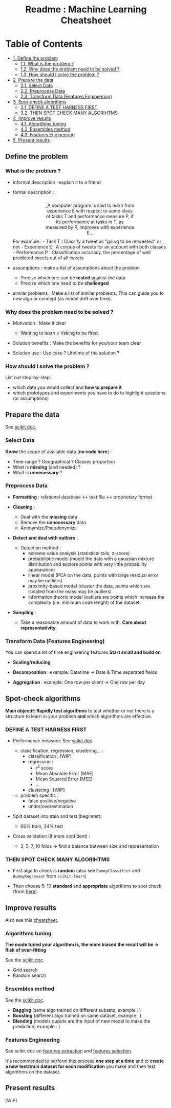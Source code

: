 
<h1><center>Readme : Machine Learning Cheatsheet</center></h1>

<h1>Table of Contents<span class="tocSkip"></span></h1>
<div class="toc"><ul class="toc-item"><li><span><a href="#Define-the-problem" data-toc-modified-id="Define-the-problem-1"><span class="toc-item-num">1&nbsp;&nbsp;</span>Define the problem</a></span><ul class="toc-item"><li><span><a href="#What-is-the-problem-?" data-toc-modified-id="What-is-the-problem-?-1.1"><span class="toc-item-num">1.1&nbsp;&nbsp;</span>What is the problem ?</a></span></li><li><span><a href="#Why-does-the-problem-need-to-be-solved-?" data-toc-modified-id="Why-does-the-problem-need-to-be-solved-?-1.2"><span class="toc-item-num">1.2&nbsp;&nbsp;</span>Why does the problem need to be solved ?</a></span></li><li><span><a href="#How-should-I-solve-the-problem-?" data-toc-modified-id="How-should-I-solve-the-problem-?-1.3"><span class="toc-item-num">1.3&nbsp;&nbsp;</span>How should I solve the problem ?</a></span></li></ul></li><li><span><a href="#Prepare-the-data" data-toc-modified-id="Prepare-the-data-2"><span class="toc-item-num">2&nbsp;&nbsp;</span>Prepare the data</a></span><ul class="toc-item"><li><span><a href="#Select-Data" data-toc-modified-id="Select-Data-2.1"><span class="toc-item-num">2.1&nbsp;&nbsp;</span>Select Data</a></span></li><li><span><a href="#Preprocess-Data" data-toc-modified-id="Preprocess-Data-2.2"><span class="toc-item-num">2.2&nbsp;&nbsp;</span>Preprocess Data</a></span></li><li><span><a href="#Transform-Data-(Features-Engineering)" data-toc-modified-id="Transform-Data-(Features-Engineering)-2.3"><span class="toc-item-num">2.3&nbsp;&nbsp;</span>Transform Data (Features Engineering)</a></span></li></ul></li><li><span><a href="#Spot-check-algorithms" data-toc-modified-id="Spot-check-algorithms-3"><span class="toc-item-num">3&nbsp;&nbsp;</span>Spot-check algorithms</a></span><ul class="toc-item"><li><span><a href="#DEFINE-A-TEST-HARNESS-FIRST" data-toc-modified-id="DEFINE-A-TEST-HARNESS-FIRST-3.1"><span class="toc-item-num">3.1&nbsp;&nbsp;</span>DEFINE A TEST HARNESS FIRST</a></span></li><li><span><a href="#THEN-SPOT-CHECK-MANY-ALGORIHTMS" data-toc-modified-id="THEN-SPOT-CHECK-MANY-ALGORIHTMS-3.2"><span class="toc-item-num">3.2&nbsp;&nbsp;</span>THEN SPOT CHECK MANY ALGORIHTMS</a></span></li></ul></li><li><span><a href="#Improve-results" data-toc-modified-id="Improve-results-4"><span class="toc-item-num">4&nbsp;&nbsp;</span>Improve results</a></span><ul class="toc-item"><li><span><a href="#Algorithms-tuning" data-toc-modified-id="Algorithms-tuning-4.1"><span class="toc-item-num">4.1&nbsp;&nbsp;</span>Algorithms tuning</a></span></li><li><span><a href="#Ensembles-method" data-toc-modified-id="Ensembles-method-4.2"><span class="toc-item-num">4.2&nbsp;&nbsp;</span>Ensembles method</a></span></li><li><span><a href="#Features-Engineering" data-toc-modified-id="Features-Engineering-4.3"><span class="toc-item-num">4.3&nbsp;&nbsp;</span>Features Engineering</a></span></li></ul></li><li><span><a href="#Present-results" data-toc-modified-id="Present-results-5"><span class="toc-item-num">5&nbsp;&nbsp;</span>Present results</a></span></li></ul></div>

## Define the problem

### What is the problem ?
- informal description : explain it to a friend


- formal description :
    <center style="padding: 10px 100px;">_A computer program is said to learn from experience E with respect to some class of tasks T and performance measure P, if its performance at tasks in T, as measured by P, improves with experience E._</center>
    For example :
    - Task T : Classify a tweet as "going to be retweeted" or not 
    - Experience E : A corpus of tweets for an account with both classes
    - Performance P : Classification accuracy, the percentage of well predicted tweets out of all tweets


- assumptions : make a list of assumptions about the problem 
    - Precise which one can be __tested__ against the data
    - Precise which one need to be __challenged__


- similar problems : Make a list of similar problems. This can guide you to new algo or concept (as model drift over time).

### Why does the problem need to be solved ?
- Motivation : Make it clear
    - Wanting to learn $\ne$ risking to be fired.


- Solution benefits : Make the benefits for you/your team clear


- Solution use : Use case ? Lifetime of the solution ?

### How should I solve the problem ?
List out step-by-step:
- which data you would collect and __how to prepare it__
- which prototypes and experiments you have to do to highlight questions (or assumptions)

## Prepare the data

See [scikit doc](https://scikit-learn.org/stable/modules/preprocessing.html#preprocessing).

### Select Data
__Know__ the scope of available data (__no code here__) :
- Time range ? Geographical ? Classes proportion
- What is __missing__ (and needed) ?
- What is __unnecessary__ ?

### Preprocess Data 
- __Formatting__ : relational database $\leftrightarrow$ text file $\leftrightarrow$ proprietary format


- __Cleaning__ : 
    - Deal with the __missing__ data
    - Remove the __unnecessary__ data
    - Anonymize/Pseudonymize


- __Detect and deal with outliers__ :
    - Detection method :
        - extreme value analysis (statistical tails, z-score)
        - probabilistic model (model the data with a gaussian mixture distribution and explore points with very little probability appearance)
        - linear model (PCA on the data, points with large residual error may be outliers)
        - proximity-based model (cluster the data, points which are isolated from the mass may be outliers)
        - information theoric model (outliers are points which increase the complexity (i.e. minimum code lenght) of the dataset.


- __Sampling__ :
    - Take a reasonable amount of data to work with. __Care about representativity__.

### Transform Data (Features Engineering)
You can spend a lot of time engineering features.__Start small and build on__

- __Scaling/reducing__ 


- __Decomposition__ : example: Datetime $\rightarrow$ Date & Time separated fields


- __Aggregation__ : example: One row per client $\rightarrow$ One row per day

## Spot-check algorithms
__Main objectif: Rapidly test algorithms__ to test whether or not there is a structure to learn in your problem __and__ which algorithms are effective.

### DEFINE A TEST HARNESS FIRST
- Performance measure: See [scikit doc](https://scikit-learn.org/stable/modules/model_evaluation.html)
    - classification, regression, clustering, ...
        - classification : [WIP]
        - regression :
            - $r^2$ score
            - Mean Absolute Error (MAE)
            - Mean Squared Error (MSE)
            - ...
        - clustering : [WIP]
    - problem specific :
        - false positive/negative
        - under/overestimation

- Split dataset into train and test (beginner):
    - 66% train, 34% test
    
- Cross validation (if more confident) :
    - 3, 5, 7, 10 folds $\rightarrow$ find a balance between size and representation
    
### THEN SPOT CHECK MANY ALGORIHTMS
- First algo to check is __random__ (also see `DummyClassifier` and `DummyRegressor` from `scikit-learn`)


- Then choose 5-10 __standard__ and __appropriate__ algorithms to spot check (from [here](http://machinelearningmastery.com/a-tour-of-machine-learning-algorithms/)).

## Improve results
Also see this [cheatsheet](https://machinelearningmastery.com/machine-learning-performance-improvement-cheat-sheet/).

### Algorithms tuning

__The mode tuned your algorithm is, the more biased the result will be $\rightarrow$ Risk of over-fitting__

See the [scikit doc](https://scikit-learn.org/stable/modules/grid_search.html).
- Grid search
- Random search 

### Ensembles method

See the [scikit doc](https://scikit-learn.org/stable/modules/grid_search.html#out-of-bag-estimates).

- __Bagging__ (same algo trained on different subsets, example : )
- __Boosting__ (different algo trained on same dataset, example : )
- __Blending__ (models ouputs are the input of new model to make the prediction, example : )

### Features Engineering

See scikit doc on [features extraction](https://scikit-learn.org/stable/modules/feature_extraction.html) and [features selection](https://scikit-learn.org/stable/modules/feature_selection.html).

It's recommended to perform this process __one step at a time__ and to __create a new test/train dataset for each modification__ you make and then test algorithms on the dataset.

## Present results

[WIP]
